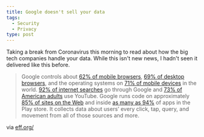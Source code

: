 ```yaml
---
title: Google doesn't sell your data
tags:
  - Security
  - Privacy
type: post
---
```


<p>Taking a break from Coronavirus this morning to read about how the big tech companies handle your data. While this isn't new news, I hadn't seen it delivered like this before.</p>

<blockquote class="blockquote">
  <p><span>Google controls about </span><a href="https://gs.statcounter.com/browser-market-share/mobile/worldwide"><span>62% of mobile browsers</span></a><span>, </span><a href="https://gs.statcounter.com/browser-market-share/desktop/worldwide"><span>69% of desktop browsers</span></a><span>, and the operating systems on </span><a href="https://www.netmarketshare.com/operating-system-market-share.aspx?options=%7B%22filter%22%3A%7B%22%24and%22%3A%5B%7B%22deviceType%22%3A%7B%22%24in%22%3A%5B%22Mobile%22%5D%7D%7D%5D%7D%2C%22dateLabel%22%3A%22Trend%22%2C%22attributes%22%3A%22share%22%2C%22group%22%3A%22platform%22%2C%22sort%22%3A%7B%22share%22%3A-1%7D%2C%22id%22%3A%22platformsMobile%22%2C%22dateInterval%22%3A%22Monthly%22%2C%22dateStart%22%3A%222019-02%22%2C%22dateEnd%22%3A%222020-01%22%2C%22segments%22%3A%22-1000%22%7D"><span>71% of mobile devices</span></a><span> in the world. </span><a href="https://gs.statcounter.com/search-engine-market-share"><span>92% of internet searches</span></a><span> go through Google and </span><a href="https://www.businessofapps.com/data/youtube-statistics/"><span>73% of American adults</span></a><span> use YouTube. Google runs code on approximately </span><a href="https://w3techs.com/technologies/details/ta-googleanalytics"><span>85% of sites on the Web</span></a><span> and inside </span><a href="https://www.statista.com/statistics/1035623/leading-mobile-app-ad-network-sdks-android/"><span>as many as 94%</span></a><span> of apps in the Play store. It collects data about users’ every click, tap, query, and movement from all of those sources and more.</span></p>
</blockquote>

<p>via <a href="https://www.eff.org/deeplinks/2020/03/google-says-it-doesnt-sell-your-data-heres-how-company-shares-monetizes-and">eff.org/</a></p>